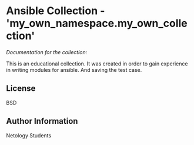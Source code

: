 # Ansible Collection - 'my_own_namespace.my_own_collection'

*Documentation for the collection:*    

This is an educational collection. It was created in order to gain experience in writing modules for ansible. And saving the test case.

License
-------

BSD

Author Information
------------------

Netology Students